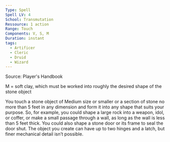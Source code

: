 ```yaml
---
Type: Spell
Spell LV: 4
School: Transmutation
Ressource: 1 action
Range: Touch
Components: V, S, M
Duration: instant
tags:
  - Artificer
  - Cleric
  - Druid
  - Wizard
---
```

Source: Player's Handbook

M = soft clay, which must be worked into roughly the desired shape of the stone object

You touch a stone object of Medium size or smaller or a section of stone no more than 5 feet in any dimension and form it into any shape that suits your purpose. So, for example, you could shape a large rock into a weapon, idol, or coffer, or make a small passage through a wall, as long as the wall is less than 5 feet thick. You could also shape a stone door or its frame to seal the door shut. The object you create can have up to two hinges and a latch, but finer mechanical detail isn’t possible.